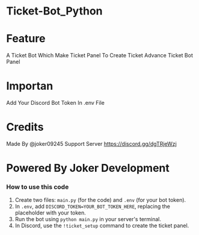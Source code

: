 # Ticket-Bot_Python
# Feature
A Ticket Bot Which Make Ticket Panel To Create Ticket 
Advance Ticket Bot Panel 
# Importan
Add Your Discord Bot Token In .env File 
# Credits
Made By @joker09245
Support Server https://discord.gg/dgTRjeWzj
# Powered By Joker Development 

### How to use this code

1.  Create two files: `main.py` (for the code) and `.env` (for your bot token).
2.  In `.env`, add `DISCORD_TOKEN=YOUR_BOT_TOKEN_HERE`, replacing the placeholder with your token.
3.  Run the bot using `python main.py` in your server's terminal.
4.  In Discord, use the `!ticket_setup` command to create the ticket panel.
      
